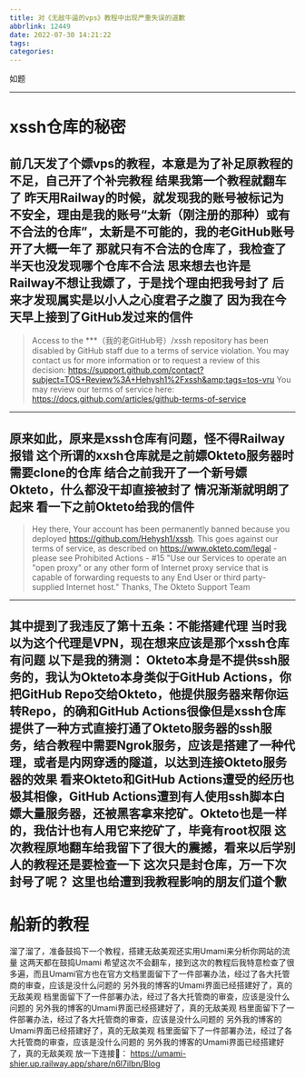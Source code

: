 ```yaml
---
title: 对《无敌牛逼的vps》教程中出现严重失误的道歉
abbrlink: 12449
date: 2022-07-30 14:21:22
tags:
categories:
---
```

如题
<!-- more -->
---
# xssh仓库的秘密
前几天发了个嫖vps的教程，本意是为了补足原教程的不足，自己开了个补完教程
**结果我第一个教程就翻车了**
昨天用Railway的时候，就发现我的账号被标记为不安全，理由是我的账号“太新（刚注册的那种）或有不合法的仓库”，太新是不可能的，我的老GitHub账号开了大概一年了
那就只有不合法的仓库了，我检查了半天也没发现哪个仓库不合法
思来想去也许是Railway不想让我嫖了，于是找个理由把我号封了
后来才发现属实是以小人之心度君子之腹了
因为我在今天早上接到了GitHub发过来的信件
---
> Access to the ***（我的老GitHub号）/xssh repository has been disabled by GitHub staff due to a terms of service violation. You may contact us for more information or to request a review of this decision:
https://support.github.com/contact?subject=TOS+Review%3A+Hehysh1%2Fxssh&amp;tags=tos-vru
You may review our terms of service here:
https://docs.github.com/articles/github-terms-of-service

---

原来如此，原来是xssh仓库有问题，怪不得Railway报错
这个所谓的xxsh仓库就是之前嫖Okteto服务器时需要clone的仓库
结合之前我开了一个新号嫖Okteto，什么都没干却直接被封了
情况渐渐就明朗了起来
看一下之前Okteto给我的信件
---

>Hey there,
Your account has been permanently banned because you deployed https://github.com/Hehysh1/xssh.
This goes against our terms of service, as described on https://www.okteto.com/legal - please see Prohibited Actions - #15 "Use our Services to operate an "open proxy" or any other form of Internet proxy service that is capable of forwarding requests to any End User or third party-supplied Internet host."
Thanks,
The Okteto Support Team

---

其中提到了我违反了第十五条：不能搭建代理
当时我以为这个代理是VPN，现在想来应该是那个xssh仓库有问题
以下是我的猜测：
Okteto本身是不提供ssh服务的，我认为Okteto本身类似于GitHub Actions，你把GitHub Repo交给Okteto，他提供服务器来帮你运转Repo，的确和GitHub Actions很像但是xssh仓库提供了一种方式直接打通了Okteto服务器的ssh服务，结合教程中需要Ngrok服务，应该是搭建了一种代理，或者是内网穿透的隧道，以达到连接Okteto服务器的效果
看来Okteto和GitHub Actions遭受的经历也极其相像，GitHub Actions遭到有人使用ssh脚本白嫖大量服务器，还被黑客拿来挖矿。Okteto也是一样的，我估计也有人用它来挖矿了，毕竟有root权限
这次教程原地翻车给我留下了很大的震撼，看来以后学别人的教程还是要检查一下
这次只是封仓库，万一下次封号了呢？
这里也给遭到我教程影响的朋友们道个歉
---
# 船新的教程
溜了溜了，准备鼓捣下一个教程，搭建无敌美观还实用Umami来分析你网站的流量
这两天都在鼓捣Umami
希望这次不会翻车，接到这次的教程后我特意检查了很多遍，而且Umami官方也在官方文档里面留下了一件部署办法，经过了各大托管商的审查，应该是没什么问题的
另外我的博客的Umami界面已经搭建好了，真的无敌美观
档里面留下了一件部署办法，经过了各大托管商的审查，应该是没什么问题的
另外我的博客的Umami界面已经搭建好了，真的无敌美观
档里面留下了一件部署办法，经过了各大托管商的审查，应该是没什么问题的
另外我的博客的Umami界面已经搭建好了，真的无敌美观
档里面留下了一件部署办法，经过了各大托管商的审查，应该是没什么问题的
另外我的博客的Umami界面已经搭建好了，真的无敌美观
放一下连接🔗：
https://umami-shier.up.railway.app/share/n6l7iIbn/Blog